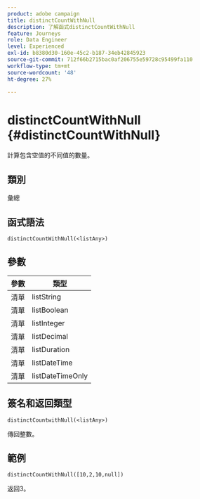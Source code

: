 ```yaml
---
product: adobe campaign
title: distinctCountWithNull
description: 了解函式distinctCountWithNull
feature: Journeys
role: Data Engineer
level: Experienced
exl-id: b8380d30-160e-45c2-b187-34eb42845923
source-git-commit: 712f66b2715bac0af206755e59728c95499fa110
workflow-type: tm+mt
source-wordcount: '48'
ht-degree: 27%

---
```


# distinctCountWithNull {#distinctCountWithNull}

計算包含空值的不同值的數量。

## 類別

彙總

## 函式語法

`distinctCountWithNull(<listAny>)`

## 參數

| 參數 | 類型 |
|-----------|------------------|
| 清單 | listString |
| 清單 | listBoolean |
| 清單 | listInteger |
| 清單 | listDecimal |
| 清單 | listDuration |
| 清單 | listDateTime |
| 清單 | listDateTimeOnly |

## 簽名和返回類型

`distinctCountwithNull(<listAny>)`

傳回整數。

## 範例

`distinctCountWithNull([10,2,10,null])`

返回3。
